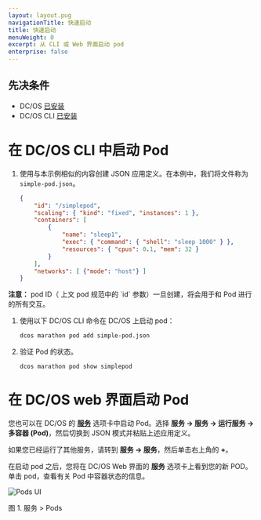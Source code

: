 ```yaml
---
layout: layout.pug
navigationTitle: 快速启动
title: 快速启动
menuWeight: 0
excerpt: 从 CLI 或 Web 界面启动 pod
enterprise: false
---
```



## 先决条件
- DC/OS [已安装](/cn/1.11/installing/)
- DC/OS CLI [已安装](/cn/1.11/cli/install/)

# 在 DC/OS CLI 中启动 Pod

1. 使用与本示例相似的内容创建 JSON 应用定义。在本例中，我们将文件称为 `simple-pod.json`。<!-- Validated. JSH 9/30/16 -->

    ```json
    {
        "id": "/simplepod",
        "scaling": { "kind": "fixed", "instances": 1 },
        "containers": [
            {
                "name": "sleep1",
                "exec": { "command": { "shell": "sleep 1000" } },
                "resources": { "cpus": 0.1, "mem": 32 }
            }
        ],
        "networks": [ {"mode": "host"} ]
    }
    ```

 <p class="message--note"><strong>注意：</strong> pod ID（ 上文 pod 规范中的 `id` 参数）一旦创建，将会用于和 Pod 进行的所有交互。</p>

1. 使用以下 DC/OS CLI 命令在 DC/OS 上启动 pod：

    ```bash
    dcos marathon pod add simple-pod.json
    ```

1. 验证 Pod 的状态。

    ```
    dcos marathon pod show simplepod
    ```

# 在 DC/OS web 界面启动 Pod

您也可以在 DC/OS 的 [**服务**](/cn/1.11/gui/) 选项卡中启动 Pod。选择 **服务 -> 服务 -> 运行服务 -> 多容器 (Pod)**，然后切换到 JSON 模式并粘贴上述应用定义。

如果您已经运行了其他服务，请转到 **服务 -> 服务**，然后单击右上角的 **+**。

在启动 pod 之后，您将在 DC/OS Web 界面的 **服务** 选项卡上看到您的新 POD。单击 pod，查看有关 Pod 中容器状态的信息。

![Pods UI](/cn/1.11/img/pods-service-dashboard.png)

图 1. 服务 > Pods
